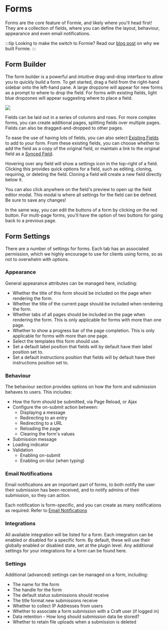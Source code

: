 # Forms
Forms are the core feature of Formie, and likely where you'll head first! They are a collection of fields, where you can define the layout, behaviour, appearance and even email notifications.

:::tip
Looking to make the switch to Formie? Read our [blog post](https://verbb.io/blog/introducing-formie) on why we built Formie.
:::

## Form Builder
The form builder is a powerful and intuitive drag-and-drop interface to allow you to quickly build a form. To get started, drag a field from the right-hand sidebar onto the left-hand pane. A large dropzone will appear for new forms as a prompt to where to drop the field. For forms with existing fields, light blue dropzones will appear suggesting where to place a field.

<img src="https://verbb.imgix.net/plugins/formie/formie-form-builder.png" />

Fields can be laid out in a series of columns and rows. For more complex forms, you can create additional pages, splitting fields over multiple pages. Fields can also be dragged-and-dropped to other pages.

To ease the use of having lots of fields, you can also select [Existing Fields](docs:feature-tour/existing-fields) to add to your form. From these existing fields, you can choose whether to add the field as a copy of the original field, or maintain a link to the original field as a [Synced Field](docs:feature-tour/synced-fields).

Hovering over any field will show a settings icon in the top-right of a field. Clicking this provides quick options for a field, such as editing, cloning, requiring, or deleting the field. Cloning a field will create a new field directly below it.

You can also click anywhere on the field's preview to open up the field editor modal. This modal is where all settings for the field can be defined. Be sure to save any changes!

In the same way, you can edit the buttons of a form by clicking on the red button. For multi-page forms, you'll have the option of two buttons for going back to a previous page.

## Form Settings
There are a number of settings for forms. Each tab has an associated permission, which we highly encourage to use for clients using forms, so as not to overwhelm with options.

### Appearance
General appearance attributes can be managed here, including:

- Whether the title of this form should be included on the page when rendering the form.
- Whether the title of the current page should be included when rendering the form.
- Whether tabs of all pages should be included on the page when rendering the form. This is only applicable for forms with more than one page.
- Whether to show a progress bar of the page completion. This is only applicable for forms with more than one page.
- Select the templates this form should use.
- Set a default label position that fields will by default have their label position set to.
- Set a default instructions position that fields will by default have their instructions position set to.

### Behaviour
The behaviour section provides options on how the form and submission behaves to users. This includes:

- How the form should be submitted, via Page Reload, or Ajax
- Configure the on-submit action between:
    - Displaying a message
    - Redirecting to an entry
    - Redirecting to a URL
    - Reloading the page
    - Clearing the form's values
- Submission message
- Loading indicator
- Validation
    - Enabling on-submit
    - Enabling on-blur (when typing)

### Email Notifications
Email notifications are an important part of forms, to both notify the user their submission has been received, and to notify admins of their submission, so they can action.

Each notification is form-specific, and you can create as many notifications as required. Refer to [Email Notifications](docs:feature-tour/email-notifications)

### Integrations
All available integration will be listed for a form. Each integration can be enabled or disabled for a specific form. By default, these will use their globally enabled or disabled state, set at the plugin level. Any additional settings for your integrations for a form can be found here.

### Settings
Additional (advanced) settings can be managed on a form, including:

- The name for the form
- The handle for the form
- The default status submissions should receive
- The title format new submissions receive
- Whether to collect IP Addresses from users
- Whether to associate a form submission with a Craft user (if logged in)
- Data retention - How long should submission data be stored?
- Whether to retain file uploads when a submission is deleted
